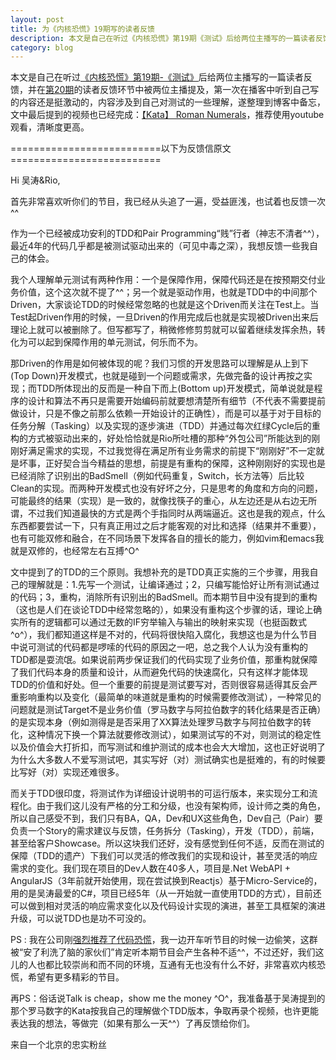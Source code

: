```yaml
---
layout: post
title: 为《内核恐慌》19期写的读者反馈
description: 本文是自己在听过《内核恐慌》第19期《测试》后给两位主播写的一篇读者反馈，并在第20期的读者反馈环节中被两位主播提及，第一次在播客中听到自己写的内容还是挺激动的，内容涉及到自己对测试的一些理解，遂整理到博客中备忘。
category: blog
---
```


本文是自己在听过[《内核恐慌》第19期-《测试》](http://ipn.li/kernelpanic/19/)后给两位主播写的一篇读者反馈，并在[第20期](http://ipn.li/kernelpanic/20/)的读者反馈环节中被两位主播提及，第一次在播客中听到自己写的内容还是挺激动的，内容涉及到自己对测试的一些理解，遂整理到博客中备忘，文中最后提到的视频也已经完成：[【Kata】 Roman Numerals](http://wj1s.github.io/roman-numerals/)，推荐使用youtube观看，清晰度更高。


==========================以下为反馈信原文==========================

Hi 吴涛&Rio,

首先非常喜欢听你们的节目，我已经从头追了一遍，受益匪浅，也试着也反馈一次^^

作为一个已经被成功安利的TDD和Pair Programming“贱”行者（神志不清者^^），最近4年的代码几乎都是被测试驱动出来的（可见中毒之深），我想反馈一些我自己的体会。

我个人理解单元测试有两种作用：一个是保障作用，保障代码还是在按预期交付业务价值，这个这次就不提了^^；另一个就是驱动作用，也就是TDD中的中间那个Driven，大家谈论TDD的时候经常忽略的也就是这个Driven而关注在Test上。当Test起Driven作用的时候，一旦Driven的作用完成后也就是实现被Driven出来后理论上就可以被删除了。但写都写了，稍微修修剪剪就可以留着继续发挥余热，转化为可以起到保障作用的单元测试，何乐而不为。

那Driven的作用是如何被体现的呢？我们习惯的开发思路可以理解是从上到下(Top Down)开发模式，也就是碰到一个问题或需求，先做完备的设计再按之实现；而TDD所体现出的反而是一种自下而上(Bottom up)开发模式，简单说就是程序的设计和算法不再只是需要开始编码前就要想清楚所有细节（不代表不需要提前做设计，只是不像之前那么依赖一开始设计的正确性），而是可以基于对于目标的任务分解（Tasking）以及实现的逐步演进（TDD）并通过每次红绿Cycle后的重构的方式被驱动出来的，好处恰恰就是Rio所吐槽的那种“外包公司”所能达到的刚刚好满足需求的实现，不过我觉得在满足所有业务需求的前提下“刚刚好”不一定就是坏事，正好契合当今精益的思想，前提是有重构的保障，这种刚刚好的实现也是已经消除了识别出的BadSmell（例如代码重复，Switch，长方法等）后比较Clean的实现。而两种开发模式也没有好坏之分，只是思考的角度和方向的问题，可能最终的结果（实现）是一致的，就像找筷子的重心，从左边还是从右边无所谓，不过我们知道最快的方式是两个手指同时从两端逼近。这也是我的观点，什么东西都要尝试一下，只有真正用过之后才能客观的对比和选择（结果并不重要），也有可能双修和融合，在不同场景下发挥各自的擅长的能力，例如vim和emacs我就是双修的，也经常左右互搏^O^

文中提到了的TDD的三个原则。我想补充的是TDD真正实施的三个步骤，用我自己的理解就是：1.先写一个测试，让编译通过；2，只编写能恰好让所有测试通过的代码；3，重构，消除所有识别出的BadSmell。而本期节目中没有提到的重构（这也是人们在谈论TDD中经常忽略的），如果没有重构这个步骤的话，理论上确实所有的逻辑都可以通过无数的IF穷举输入与输出的映射来实现（也挺函数式^o^），我们都知道这样是不对的，代码将很快陷入腐化，我想这也是为什么节目中说可测试的代码都是啰嗦的代码的原因之一吧，总之我个人认为没有重构的TDD都是耍流氓。如果说前两步保证我们的代码实现了业务价值，那重构就保障了我们代码本身的质量和设计，从而避免代码的快速腐化，只有这样才能体现TDD的价值和好处。但一个重要的前提是测试要写对，否则很容易适得其反会严重影响重构以及变化（最简单的味道就是重构的时候需要修改测试），一种常见的问题就是测试Target不是业务价值（罗马数字与阿拉伯数字的转化结果是否正确）的是实现本身（例如测得是是否采用了XX算法处理罗马数字与阿拉伯数字的转化，这种情况下换一个算法就要修改测试），如果测试写的不对，则测试的稳定性以及价值会大打折扣，而写测试和维护测试的成本也会大大增加，这也正好说明了为什么大多数人不爱写测试吧，其实写好（对）测试确实也是挺难的，有的时候要比写好（对）实现还难很多。

而关于TDD很印度，将测试作为详细设计说明书的可运行版本，来实现分工和流程化。由于我们这儿没有严格的分工和分级，也没有架构师，设计师之类的角色，所以自己感受不到，我们只有BA，QA，Dev和UX这些角色，Dev自己（Pair）要负责一个Story的需求建议与反馈，任务拆分（Tasking），开发（TDD），前端，甚至给客户Showcase。所以这块我们还好，没有感觉到任何不适，反而在测试的保障（TDD的遗产）下我们可以灵活的修改我们的实现和设计，甚至灵活的响应需求的变化。我们现在项目的Dev人数在40多人，项目是.Net WebAPI + AngularJS（3年前就开始使用，现在尝试换到Reactjs）基于Micro-Service的，用的是吴涛最爱的C#，项目已经5年（从一开始就一直使用TDD的方式），目前还可以做到相对灵活的响应需求变化以及代码设计实现的演进，甚至工具框架的演进升级，可以说TDD也是功不可没的。

PS : 我在公司刚[强烈推荐了代码恐慌](http://wj1s.github.io/jj-05/)，我一边开车听节目的时候一边偷笑，这群被“安了利洗了脑的家伙们”肯定听本期节目会产生各种不适^^，不过还好，我们这儿的人也都比较崇尚和而不同的环境，互通有无也没有什么不好，非常喜欢内核恐慌，希望有更多精彩的节目。

再PS：俗话说Talk is cheap，show me the money ^O^，我准备基于吴涛提到的那个罗马数字的Kata按我自己的理解做个TDD版本，争取再录个视频，也许更能表达我的想法，等做完（如果有那么一天^^）了再反馈给你们。


来自一个北京的忠实粉丝

